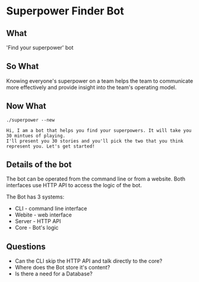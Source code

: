 # Superpower Finder Bot

## What
'Find your superpower' bot

## So What
Knowing everyone's superpower on a team helps the team to communicate more effectively and provide insight into the team's operating model.

## Now What
```
./superpower --new

Hi, I am a bot that helps you find your superpowers. It will take you 30 mintues of playing.
I'll present you 30 stories and you'll pick the two that you think represent you. Let's get started!
```

## Details of the bot
The bot can be operated from the command line or from a website. Both interfaces use HTTP API to access the logic of the bot.

The Bot has 3 systems:
* CLI - command line interface
* Webite - web interface
* Server - HTTP API
* Core - Bot's logic

## Questions
* Can the CLI skip the HTTP API and talk directly to the core?
* Where does the Bot store it's content?
* Is there a need for a Database?
